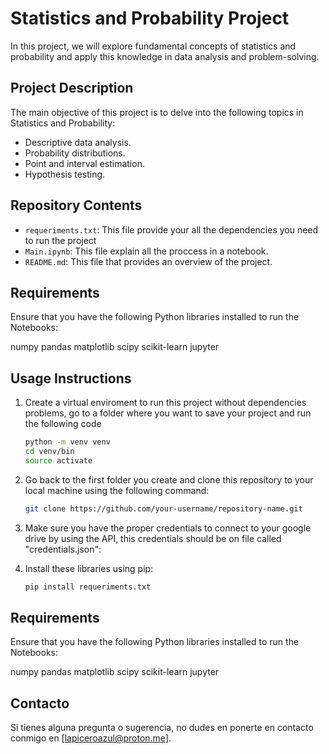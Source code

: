 
# Statistics and Probability Project

In this project, we will explore fundamental concepts of statistics and probability and apply this knowledge in data analysis and problem-solving.

## Project Description

The main objective of this project is to delve into the following topics in Statistics and Probability:

- Descriptive data analysis.
- Probability distributions.
- Point and interval estimation.
- Hypothesis testing.

## Repository Contents

- `requeriments.txt`: This file provide your all the dependencies you need to run the project
- `Main.ipynb`: This file explain all the proccess in a notebook.
- `README.md`: This file that provides an overview of the project.

## Requirements

Ensure that you have the following Python libraries installed to run the Notebooks:

numpy
pandas
matplotlib
scipy
scikit-learn
jupyter

## Usage Instructions

1. Create a virtual enviroment to run this project without dependencies problems, go to a folder where you want to save your project and run the following code

   ```bash
   python -m venv venv
   cd venv/bin
   source activate

2. Go back to the first folder you create and clone this repository to your local machine using the following command:

   ```bash
   git clone https://github.com/your-username/repository-name.git

3. Make sure you have the proper credentials to connect to your google drive by using the API, this credentials should be on file called "credentials.json":

4. Install these libraries using pip:

   ```bash
   pip install requeriments.txt

## Requirements

Ensure that you have the following Python libraries installed to run the Notebooks:

numpy
pandas
matplotlib
scipy
scikit-learn
jupyter

## Contacto

Si tienes alguna pregunta o sugerencia, no dudes en ponerte en contacto conmigo en [lapiceroazul@proton.me].

